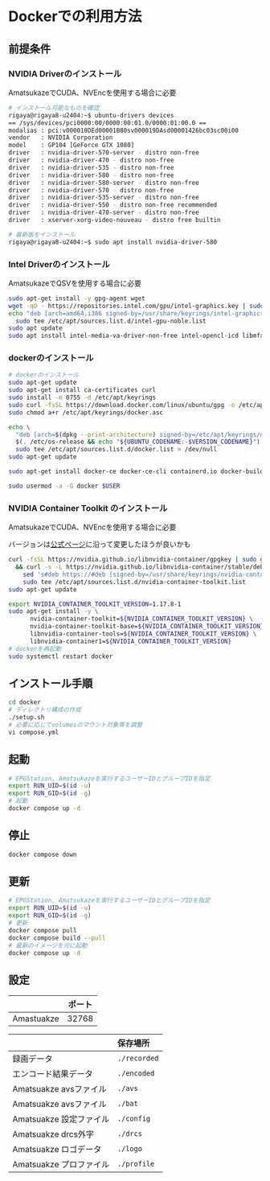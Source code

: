 # Dockerでの利用方法

## 前提条件

### NVIDIA Driverのインストール

AmatsukazeでCUDA、NVEncを使用する場合に必要

```sh
# インストール可能なものを確認
rigaya@rigaya8-u2404:~$ ubuntu-drivers devices
== /sys/devices/pci0000:00/0000:00:01.0/0000:01:00.0 ==
modalias : pci:v000010DEd00001B80sv000019DAsd00001426bc03sc00i00
vendor   : NVIDIA Corporation
model    : GP104 [GeForce GTX 1080]
driver   : nvidia-driver-570-server - distro non-free
driver   : nvidia-driver-470 - distro non-free
driver   : nvidia-driver-535 - distro non-free
driver   : nvidia-driver-580 - distro non-free
driver   : nvidia-driver-580-server - distro non-free
driver   : nvidia-driver-570 - distro non-free
driver   : nvidia-driver-535-server - distro non-free
driver   : nvidia-driver-550 - distro non-free recommended
driver   : nvidia-driver-470-server - distro non-free
driver   : xserver-xorg-video-nouveau - distro free builtin

# 最新版をインストール
rigaya@rigaya8-u2404:~$ sudo apt install nvidia-driver-580
```

### Intel Driverのインストール

AmatsukazeでQSVを使用する場合に必要

```sh
sudo apt-get install -y gpg-agent wget
wget -qO - https://repositories.intel.com/gpu/intel-graphics.key | sudo gpg --yes --dearmor --output /usr/share/keyrings/intel-graphics.gpg
echo "deb [arch=amd64,i386 signed-by=/usr/share/keyrings/intel-graphics.gpg] https://repositories.intel.com/gpu/ubuntu noble unified" | \
  sudo tee /etc/apt/sources.list.d/intel-gpu-noble.list
sudo apt update
sudo apt install intel-media-va-driver-non-free intel-opencl-icd libmfx1 libmfx-gen1.2 libva-drm2 libva-x11-2 libigfxcmrt7
```

### dockerのインストール

```sh
# dockerのインストール
sudo apt-get update
sudo apt-get install ca-certificates curl
sudo install -m 0755 -d /etc/apt/keyrings
sudo curl -fsSL https://download.docker.com/linux/ubuntu/gpg -o /etc/apt/keyrings/docker.asc
sudo chmod a+r /etc/apt/keyrings/docker.asc

echo \
  "deb [arch=$(dpkg --print-architecture) signed-by=/etc/apt/keyrings/docker.asc] https://download.docker.com/linux/ubuntu \
  $(. /etc/os-release && echo "${UBUNTU_CODENAME:-$VERSION_CODENAME}") stable" | \
  sudo tee /etc/apt/sources.list.d/docker.list > /dev/null
sudo apt-get update

sudo apt-get install docker-ce docker-ce-cli containerd.io docker-buildx-plugin docker-compose-plugin

sudo usermod -a -G docker $USER
```

### NVIDIA Container Toolkit のインストール

AmatsukazeでCUDA、NVEncを使用する場合に必要

バージョンは[公式ページ](https://docs.nvidia.com/datacenter/cloud-native/container-toolkit/latest/install-guide.html)に沿って変更したほうが良いかも

```sh
curl -fsSL https://nvidia.github.io/libnvidia-container/gpgkey | sudo gpg --dearmor -o /usr/share/keyrings/nvidia-container-toolkit-keyring.gpg \
  && curl -s -L https://nvidia.github.io/libnvidia-container/stable/deb/nvidia-container-toolkit.list | \
    sed 's#deb https://#deb [signed-by=/usr/share/keyrings/nvidia-container-toolkit-keyring.gpg] https://#g' | \
    sudo tee /etc/apt/sources.list.d/nvidia-container-toolkit.list
sudo apt-get update

export NVIDIA_CONTAINER_TOOLKIT_VERSION=1.17.8-1
sudo apt-get install -y \
      nvidia-container-toolkit=${NVIDIA_CONTAINER_TOOLKIT_VERSION} \
      nvidia-container-toolkit-base=${NVIDIA_CONTAINER_TOOLKIT_VERSION} \
      libnvidia-container-tools=${NVIDIA_CONTAINER_TOOLKIT_VERSION} \
      libnvidia-container1=${NVIDIA_CONTAINER_TOOLKIT_VERSION}
# dockerを再起動
sudo systemctl restart docker
```

## インストール手順

```sh
cd docker
# ディレクトリ構成の作成
./setup.sh
# 必要に応じてvolumesのマウント対象等を調整
vi compose.yml
```

## 起動

```sh
# EPGStation, Amatsukazeを実行するユーザーIDとグループIDを指定
export RUN_UID=$(id -u)
export RUN_GID=$(id -g)
# 起動
docker compose up -d
```

## 停止

```sh
docker compose down
```

## 更新

```sh
# EPGStation, Amatsukazeを実行するユーザーIDとグループIDを指定
export RUN_UID=$(id -u)
export RUN_GID=$(id -g)
# 更新
docker compose pull
docker compose build --pull
# 最新のイメージを元に起動
docker compose up -d
```

## 設定

| | ポート |
|:--|:--:|
| Amastuakze | 32768 |

| | 保存場所 |
|:--|:--|
| 録画データ              | ```./recorded``` |
| エンコード結果データ    | ```./encoded``` |
| Amatsuakze avsファイル  | ```./avs``` |
| Amatsuakze avsファイル  | ```./bat``` |
| Amatsuakze 設定ファイル | ```./config``` |
| Amatsuakze drcs外字     | ```./drcs``` |
| Amatsuakze ロゴデータ   | ```./logo``` |
| Amatsuakze プロファイル | ```./profile``` |